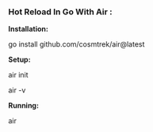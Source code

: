 ### Hot Reload In Go With Air :

**Installation:**

go install github.com/cosmtrek/air@latest

**Setup:**

air init

air -v

**Running:**

air
